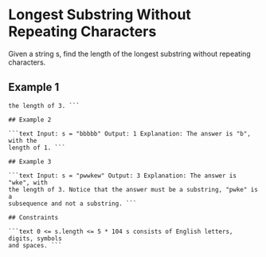 # Longest Substring Without Repeating Characters

Given a string s, find the length of the longest substring without repeating
characters.

## Example 1

````text Input: s = "abcabcbb" Output: 3 Explanation: The answer is "abc", with
the length of 3. ```

## Example 2

```text Input: s = "bbbbb" Output: 1 Explanation: The answer is "b", with the
length of 1. ```

## Example 3

```text Input: s = "pwwkew" Output: 3 Explanation: The answer is "wke", with
the length of 3. Notice that the answer must be a substring, "pwke" is a
subsequence and not a substring. ```

## Constraints

```text 0 <= s.length <= 5 * 104 s consists of English letters, digits, symbols
and spaces. ```
````
